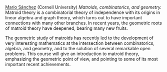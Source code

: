 [Mario Sánchez](https://sites.google.com/view/sanchezmario) (Cornell University)
_Matroids, combinatorics, and geometry._ Matroid theory is a combinatorial theory of independence with its origins in linear algebra and graph theory, which turns out to have important connections with many other branches. In recent years, the geometric roots of matroid theory have deepened, bearing many new fruits. 

The geometric study of matroids has recently led to the development of very interesting mathematics at the intersection between combinatorics, algebra, and geometry, and to the solution of several remarkable open problems. This course will give an introduction to matroid theory, emphasizing the geometric point of view, and pointing to some of its most important recent achievements.